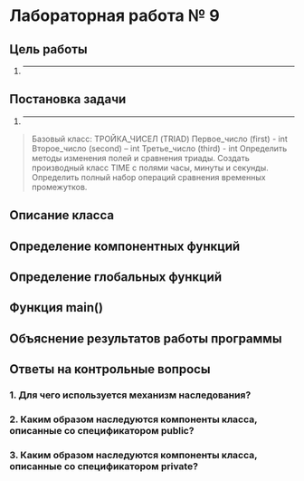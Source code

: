 # Лабораторная работа № 9

## Цель работы

1. --------------------------------

## Постановка задачи

1. --------------------------------

> Базовый класс:
> ТРОЙКА_ЧИСЕЛ (TRIAD)
> Первое_число (first) - int
> Второе_число (second) – int
> Третье_число (third) - int
> Определить методы изменения полей и сравнения триады. Создать производный класс TIME с полями часы, минуты и секунды.
> Определить полный набор операций сравнения временных промежутков.

## Описание класса

## Определение компонентных функций

## Определение глобальных функций

## Функция main()

## Объяснение результатов работы программы

## Ответы на контрольные вопросы

### 1. Для чего используется механизм наследования?

### 2. Каким образом наследуются компоненты класса, описанные со спецификатором public?

### 3. Каким образом наследуются компоненты класса, описанные со спецификатором private?
